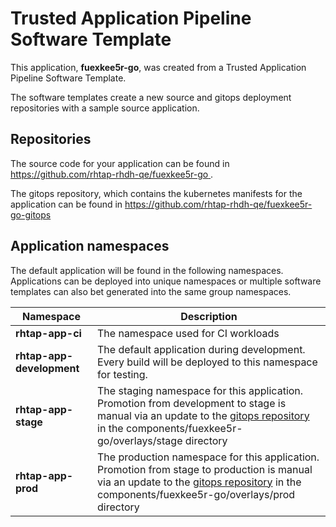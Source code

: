 # Trusted Application Pipeline Software Template

This application, **fuexkee5r-go**, was created from a Trusted Application Pipeline Software Template.

The software templates create a new source and gitops deployment repositories with a sample source application. 

## Repositories

The source code for your application can be found in [https://github.com/rhtap-rhdh-qe/fuexkee5r-go ](https://github.com/rhtap-rhdh-qe/fuexkee5r-go ).
 
The gitops repository, which contains the kubernetes manifests for the application can be found in 
[https://github.com/rhtap-rhdh-qe/fuexkee5r-go-gitops ](https://github.com/rhtap-rhdh-qe/fuexkee5r-go-gitops ) 

## Application namespaces 

The default application will be found in the following namespaces. Applications can be deployed into unique namespaces or multiple software templates can also bet generated into the same group namespaces.  

|  Namespace   |  Description   |  
| -------- | -------- |
| **rhtap-app-ci** | The namespace used for CI workloads |
| **rhtap-app-development** | The default application during development. Every build will be deployed to this namespace for testing. |
| **rhtap-app-stage** | The staging namespace for this application. Promotion from development to stage is manual via an update to the [gitops repository](https://github.com/rhtap-rhdh-qe/fuexkee5r-go-gitops ) in the components/fuexkee5r-go/overlays/stage directory |
| **rhtap-app-prod** | The production namespace for this application. Promotion from stage to production is manual via an update to the [gitops repository](https://github.com/rhtap-rhdh-qe/fuexkee5r-go-gitops ) in the components/fuexkee5r-go/overlays/prod directory |